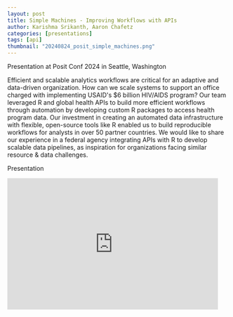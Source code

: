 ```yaml
---
layout: post
title: Simple Machines - Improving Workflows with APIs
author: Karishma Srikanth, Aaron Chafetz
categories: [presentations]
tags: [api]
thumbnail: "20240824_posit_simple_machines.png"
---
```


Presentation at Posit Conf 2024 in Seattle, Washington

Efficient and scalable analytics workflows are critical for an adaptive and data-driven organization. How can we scale systems to support an office charged with implementing USAID's $6 billion HIV/AIDS program? Our team leveraged R and global health APIs to build more efficient workflows through automation by developing custom R packages to access health program data. Our investment in creating an automated data infrastructure with flexible, open-source tools like R enabled us to build reproducible workflows for analysts in over 50 partner countries. We would like to share our experience in a federal agency integrating APIs with R to develop scalable data pipelines, as inspiration for organizations facing similar resource & data challenges.


Presentation

<iframe src="https://docs.google.com/presentation/d/1Al_vwqFaik86bDI9L1gpN2Q5yo6uJ6yMyuKUkd0jO4Y/embed?start=false&loop=false&delayms=3000&slide=id.g2f1160efeaf_0_208" frameborder="0" width="480" height="299" allowfullscreen="true" mozallowfullscreen="true" webkitallowfullscreen="true"></iframe>
